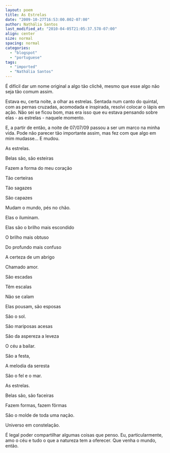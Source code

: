 ```yaml
---
layout: poem
title: As Estrelas
date: "2009-10-27T16:53:00.002-07:00"
author: Nathália Santos
last_modified_at: "2010-04-05T21:05:37.578-07:00"
align: center
size: normal
spacing: normal
categories:
  - "blogspot"
  - "portuguese"
tags:
  - "imported"
  - "Nathália Santos"
---
```


É difícil dar um nome original a algo tão clichê, mesmo que esse algo não seja tão comum assim.

Estava eu, certa noite, a olhar as estrelas. Sentada num canto do quintal, com as pernas cruzadas, acomodada e inspirada, resolvi colocar o lápis em ação. Não sei se ficou bom, mas era isso que eu estava pensando sobre elas - as estrelas - naquele momento.

E, a partir de então, a noite de 07/07/09 passou a ser um marco na minha vida. Pode não parecer tão importante assim, mas fez com que algo em mim mudasse... E mudou.

 As estrelas.

 Belas são, são esteiras

 Fazem a forma do meu coração

 Tão certeiras

 Tão sagazes 

 São capazes 

 Mudam o mundo, pés no chão.

 Elas o iluminam.

 Elas são o brilho mais escondido

 O brilho mais obtuso

 Do profundo mais confuso

 A certeza de um abrigo

 Chamado amor.

 São escadas

 Têm escalas

 Não se calam

 Elas pousam, são esposas

 São o sol.

 São mariposas acesas

 São da aspereza a leveza

 O céu a bailar.

 São a festa,

 A melodia da seresta

 São o fel e o mar.

 As estrelas.

 Belas são, são faceiras

 Fazem formas, fazem fôrmas

 São o molde de toda uma nação.

 Universo em constelação.

É legal poder compartilhar algumas coisas que penso. Eu, particularmente, amo o céu e tudo o que a natureza tem a oferecer. Que venha o mundo, então.